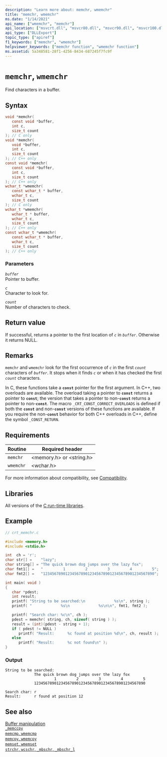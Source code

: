 ```yaml
---
description: "Learn more about: memchr, wmemchr"
title: "memchr, wmemchr"
ms.date: "1/14/2021"
api_name: ["wmemchr", "memchr"]
api_location: ["msvcrt.dll", "msvcr80.dll", "msvcr90.dll", "msvcr100.dll", "msvcr100_clr0400.dll", "msvcr110.dll", "msvcr110_clr0400.dll", "msvcr120.dll", "msvcr120_clr0400.dll", "ucrtbase.dll", "ntoskrnl.exe", "api-ms-win-crt-private-l1-1-0.dll"]
api_type: ["DLLExport"]
topic_type: ["apiref"]
f1_keywords: ["memchr", "wmemchr"]
helpviewer_keywords: ["memchr function", "wmemchr function"]
ms.assetid: 5a348581-28f1-4256-8434-687245f7fc9f
---
```

# `memchr`, `wmemchr`

Find characters in a buffer.

## Syntax

```C
void *memchr(
   const void *buffer,
   int c,
   size_t count
); // C only
void *memchr(
   void *buffer,
   int c,
   size_t count
); // C++ only
const void *memchr(
   const void *buffer,
   int c,
   size_t count
); // C++ only
wchar_t *wmemchr(
   const wchar_t * buffer,
   wchar_t c,
   size_t count
); // C only
wchar_t *wmemchr(
   wchar_t * buffer,
   wchar_t c,
   size_t count
); // C++ only
const wchar_t *wmemchr(
   const wchar_t * buffer,
   wchar_t c,
   size_t count
); // C++ only
```

### Parameters

*`buffer`*\
Pointer to buffer.

*`c`*\
Character to look for.

*`count`*\
Number of characters to check.

## Return value

If successful, returns a pointer to the first location of *`c`* in *`buffer`*. Otherwise it returns NULL.

## Remarks

`memchr` and `wmemchr` look for the first occurrence of *`c`* in the first *`count`* characters of *`buffer`*. It stops when it finds *`c`* or when it has checked the first *`count`* characters.

In C, these functions take a **`const`** pointer for the first argument. In C++, two overloads are available. The overload taking a pointer to **`const`** returns a pointer to **`const`**; the version that takes a pointer to non-**`const`** returns a pointer to non-**`const`**. The macro `_CRT_CONST_CORRECT_OVERLOADS` is defined if both the **`const`** and non-**`const`** versions of these functions are available. If you require the non-**`const`** behavior for both C++ overloads in C++, define the symbol `_CONST_RETURN`.

## Requirements

|Routine|Required header|
|-------------|---------------------|
|`memchr`|\<memory.h> or \<string.h>|
|`wmemchr`|\<wchar.h>|

For more information about compatibility, see [Compatibility](../compatibility.md).

## Libraries

All versions of the [C run-time libraries](../crt-library-features.md).

## Example

```C
// crt_memchr.c

#include <memory.h>
#include <stdio.h>

int  ch = 'r';
char str[] =    "lazy";
char string[] = "The quick brown dog jumps over the lazy fox";
char fmt1[] =   "         1         2         3         4         5";
char fmt2[] =   "12345678901234567890123456789012345678901234567890";

int main( void )
{
   char *pdest;
   int result;
   printf( "String to be searched:\n             %s\n", string );
   printf( "             %s\n             %s\n\n", fmt1, fmt2 );

   printf( "Search char: %c\n", ch );
   pdest = memchr( string, ch, sizeof( string ) );
   result = (int)(pdest - string + 1);
   if ( pdest != NULL )
      printf( "Result:      %c found at position %d\n", ch, result );
   else
      printf( "Result:      %c not found\n" );
}
```

### Output

```Output
String to be searched:
             The quick brown dog jumps over the lazy fox
                      1         2         3         4         5
             12345678901234567890123456789012345678901234567890

Search char: r
Result:      r found at position 12
```

## See also

[Buffer manipulation](../buffer-manipulation.md)\
[`_memccpy`](memccpy.md)\
[`memcmp`, `wmemcmp`](memcmp-wmemcmp.md)\
[`memcpy`, `wmemcpy`](memcpy-wmemcpy.md)\
[`memset`, `wmemset`](memset-wmemset.md)\
[`strchr`, `wcschr`, `_mbschr`, `_mbschr_l`](strchr-wcschr-mbschr-mbschr-l.md)
